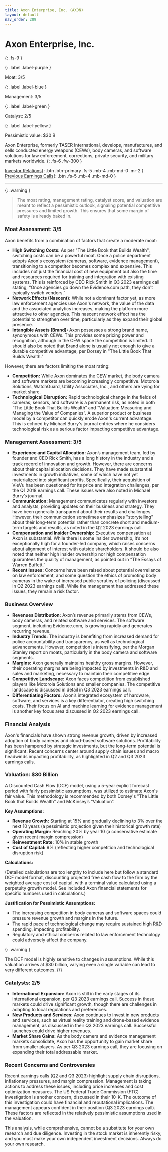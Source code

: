 ```yaml
---
title: Axon Enterprise, Inc. (AXON)
layout: default
nav_order: 289
---
```


# Axon Enterprise, Inc.
{: .fs-9 }

{: .label .label-purple }

Moat: 3/5

{: .label .label-blue }

Management: 3/5

{: .label .label-green }

Catalyst: 2/5

{: .label .label-yellow }

Pessimistic value: $30 B

Axon Enterprise, formerly TASER International, develops, manufactures, and sells conducted energy weapons (CEWs), body cameras, and software solutions for law enforcement, corrections, private security, and military markets worldwide.
{: .fs-6 .fw-300 }

[Investor Relations](https://www.google.com/search?q=AXON+investor+relations){: .btn .btn-primary .fs-5 .mb-4 .mb-md-0 .mr-2 }
[Previous Earnings Calls](https://discountingcashflows.com/company/AXON/transcripts/){: .btn .fs-5 .mb-4 .mb-md-0 }

---

{: .warning } 
>The moat rating, management rating, catalyst score, and valuation are meant to reflect a pessimistic outlook, signaling potential competitive pressures and limited growth. This ensures that some margin of safety is already baked in.


### Moat Assessment: 3/5

Axon benefits from a combination of factors that create a moderate moat:

* **High Switching Costs:**  As per "The Little Book that Builds Wealth", switching costs can be a powerful moat.  Once a police department adopts Axon's ecosystem (cameras, software, evidence management), transitioning to a competitor becomes complex and expensive. This includes not just the financial cost of new equipment but also the time and resources required for training and integration with existing systems. This is reinforced by CEO Rick Smith in Q3 2023 earnings call stating, “Once agencies go down the Evidence.com path, they don't typically switch vendors.”
* **Network Effects (Nascent):** While not a dominant factor yet, as more law enforcement agencies use Axon's network, the value of the data and the associated analytics increases, making the platform more attractive to other agencies. This nascent network effect has the potential to strengthen over time, particularly as they expand their global presence.
* **Intangible Assets (Brand):** Axon possesses a strong brand name, synonymous with CEWs. This provides some pricing power and recognition, although in the CEW space the competition is limited. It should also be noted that Brand alone is usually not enough to give a durable competitive advantage, per Dorsey in "The Little Book That Builds Wealth."

However, there are factors limiting the moat rating:

* **Competition:**  While Axon dominates the CEW market, the body camera and software markets are becoming increasingly competitive. Motorola Solutions, WatchGuard, Utility Associates, Inc., and others are vying for market share.
* **Technological Disruption:**  Rapid technological change in the fields of cameras, sensors, and software is a permanent risk, as noted in both “The Little Book That Builds Wealth” and “Valuation: Measuring and Managing the Value of Companies”. A superior product or business model by a competitor can quickly erode Axon's current advantage.  This is echoed by Michael Burry's journal entries where he considers technological risk as a serious factor impacting competitive advantage.


### Management Assessment: 3/5

* **Experience and Capital Allocation:** Axon’s management team, led by founder and CEO Rick Smith, has a long history in the industry and a track record of innovation and growth. However, there are concerns about their capital allocation decisions. They have made substantial investments in growth initiatives, some of which have not yet materialized into significant profits. Specifically, their acquisition of VieVu has been questioned for its price and integration challenges, per the Q1 2018 earnings call. These issues were also noted in Michael Burry’s journal.
* **Communication:**  Management communicates regularly with investors and analysts, providing updates on their business and strategy. They have been generally transparent about their results and challenges.  However, their communication sometimes emphasizes "storytelling" about their long-term potential rather than concrete short and medium-term targets and results, as noted in the Q2 2023 earnings call.
* **Compensation and Insider Ownership:** Executive compensation at Axon is substantial.  While there is some insider ownership, it’s not exceptionally high for a founder-led company, which raises concerns about alignment of interest with outside shareholders. It should be also noted that neither high insider ownership nor high compensation guarantees the quality of management, as pointed out in “The Essays of Warren Buffett.”
* **Recent Issues:**  Concerns have been raised about potential overreliance on law enforcement, and some question the ethics of promoting body cameras in the wake of increased public scrutiny of policing (discussed in Q2 2023 earnings call). While the management has addressed these issues, they remain a risk factor.


### Business Overview

* **Revenues Distribution:** Axon’s revenue primarily stems from CEWs, body cameras, and related software and services. The software segment, including Evidence.com, is growing rapidly and generates recurring revenue.
* **Industry Trends:** The industry is benefiting from increased demand for police accountability and transparency, as well as technological advancements. However, competition is intensifying, per the Morgan Stanley report on moats, particularly in the body camera and software segments.
* **Margins:** Axon generally maintains healthy gross margins. However, their operating margins are being impacted by investments in R&D and sales and marketing, necessary to maintain their competitive edge.
* **Competitive Landscape:** Axon faces competition from established players like Motorola Solutions and smaller companies.  The competitive landscape is discussed in detail in Q3 2023 earnings call.
* **Differentiating Factors:** Axon’s integrated ecosystem of hardware, software, and services is a key differentiator, creating high switching costs.  Their focus on AI and machine learning for evidence management is another key focus area discussed in Q2 2023 earnings call.


### Financial Analysis

Axon's financials have shown strong revenue growth, driven by increased adoption of body cameras and cloud-based software solutions. Profitability has been hampered by strategic investments, but the long-term potential is significant. Recent concerns center around supply chain issues and macro headwinds impacting profitability, as highlighted in Q2 and Q3 2023 earnings calls.


### Valuation: $30 Billion

A Discounted Cash Flow (DCF) model, using a 5-year explicit forecast period with fairly pessimistic assumptions, was utilized to estimate Axon's fair value. This methodology is recommended by both Dorsey's "The Little Book that Builds Wealth" and McKinsey’s “Valuation”.

**Key Assumptions:**

* **Revenue Growth:**  Starting at 15% and gradually declining to 3% over the next 10 years (a pessimistic projection given their historical growth rate)
* **Operating Margin:**  Reaching 20% by year 10 (a conservative estimate given recent margin compression)
* **Reinvestment Rate:** 10% in stable growth
* **Cost of Capital:** 9% (reflecting higher competition and technological disruption risk)

**Calculations:**

(Detailed calculations are too lengthy to include here but follow a standard DCF model format, discounting projected free cash flow to the firm by the weighted average cost of capital, with a terminal value calculated using a perpetuity growth model.  See included Axon financial statements for specific numbers used in calculations.)

**Justification for Pessimistic Assumptions:**

* The increasing competition in body cameras and software spaces could pressure revenue growth and margins in the future.
* The rapid pace of technological change may require sustained high R&D spending, impacting profitability.
* Regulatory and ethical concerns related to law enforcement technology could adversely affect the company.

{: .warning }

The DCF model is highly sensitive to changes in assumptions. While this valuation arrives at $30 billion, varying even a single variable can lead to very different outcomes. 
{/}

### Catalysts: 2/5

* **International Expansion:** Axon is still in the early stages of its international expansion, per Q3 2023 earnings call.  Success in these markets could drive significant growth, though there are challenges in adapting to local regulations and preferences. 
* **New Products and Services:**  Axon continues to invest in new products and services, such as virtual reality training and drone-based evidence management, as discussed in their Q3 2023 earnings call. Successful launches could drive higher revenues.
* **Market Share Gains:** As the body camera and evidence management markets consolidate, Axon has the opportunity to gain market share from smaller players.  As per Q3 2023 earnings call, they are focusing on expanding their total addressable market.


### Recent Concerns and Controversies

Recent earnings calls (Q2 and Q3 2023) highlight supply chain disruptions, inflationary pressures, and margin compression.  Management is taking actions to address these issues, including price increases and cost optimization measures. The US Federal Trade Commission (FTC) investigation is another concern, discussed in their 10-K.  The outcome of this investigation could have financial and reputational implications.  The management appears confident in their position (Q3 2023 earnings call).  These factors are reflected in the relatively pessimistic assumptions used in the valuation.


This analysis, while comprehensive, cannot be a substitute for your own research and due diligence.  Investing in the stock market is inherently risky, and you must make your own independent investment decisions. Always do your own research.